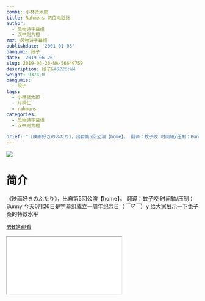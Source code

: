 ```yaml
---
combi: 小林贤太郎
title: Rahmens 两位电影迷
author:
  - 风物诗字幕组
  - 汉中则为橙
zmz: 风物诗字幕组
publishdate: '2001-01-03'
bangumi: 段子
date: '2019-06-26'
slug: 2019-06-26-NA-56649759
description: 段子&#8226;NA
weight: 9374.0
bangumis:
  - 段子
tags:
  - 小林贤太郎
  - 片桐仁
  - rahmens
categories:
  - 风物诗字幕组
  - 汉中则为橙

brief: "《映画好きのふたり》，出自第5回公演【home】。 翻译：蚊子咬 时间轴/压制：Bunny 今天6月26日是字幕组成立一周年纪念日（*￣▽￣*）y 给大家展示一下兔子桑的特效水平"
---
```

![](https://raw.githubusercontent.com/tcgriffith/owaraisite/master/static/tmpimg/b7937fb0cfd7bae66f6bec50ed9b6a123dbe1181.jpg.480.jpg)
# 简介  
《映画好きのふたり》，出自第5回公演【home】。
翻译：蚊子咬 时间轴/压制：Bunny
今天6月26日是字幕组成立一周年纪念日（*￣▽￣*）y
给大家展示一下兔子桑的特效水平  

[去B站观看](https://www.bilibili.com/video/av56649759/)
<div class ="resp-container"><iframe class="testiframe" src="//player.bilibili.com/player.html?aid=56649759"", scrolling="no", allowfullscreen="true" > </iframe></div> 
